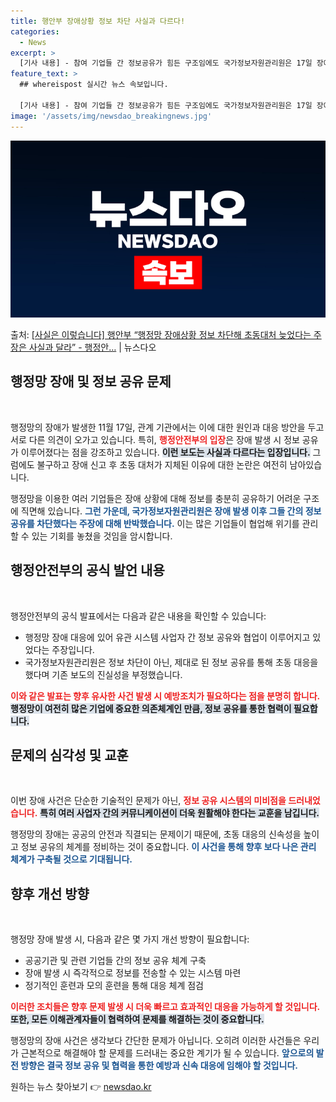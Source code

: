 ```yaml
---
title: 행안부 장애상황 정보 차단 사실과 다르다!
categories:
  - News
excerpt: >
  [기사 내용] - 참여 기업들 간 정보공유가 힘든 구조임에도 국가정보자원관리원은 17일 장애 발생 후 사업자…
feature_text: >
  ## whereispost 실시간 뉴스 속보입니다.

  [기사 내용] - 참여 기업들 간 정보공유가 힘든 구조임에도 국가정보자원관리원은 17일 장애 발생 후 사업자…
image: '/assets/img/newsdao_breakingnews.jpg'
---
```


![뉴스다오 속보](/assets/img/newsdao_breakingnews.jpg)

<p>출처: <a href="https://newsdao.kr/2590" rel="dofollow">[사실은 이렇습니다] 행안부 “행정망 장애상황 정보 차단해 초동대처 늦었다는 주장은 사실과 달라” - 행정안…</a> | 뉴스다오</p>

<h2 data-ke-size="size26">행정망 장애 및 정보 공유 문제</h2>

<p data-ke-size="size16">&nbsp;</p>

행정망의 장애가 발생한 11월 17일, 관계 기관에서는 이에 대한 원인과 대응 방안을 두고 서로 다른 의견이 오가고 있습니다. 특히, <b><span style="color: #ee2323;">행정안전부의 입장</span></b>은 장애 발생 시 정보 공유가 이루어졌다는 점을 강조하고 있습니다. <b><span style="background-color: #21538527;">이런 보도는 사실과 다르다는 입장입니다.</span></b> 그럼에도 불구하고 장애 신고 후 초동 대처가 지체된 이유에 대한 논란은 여전히 남아있습니다.

행정망을 이용한 여러 기업들은 장애 상황에 대해 정보를 충분히 공유하기 어려운 구조에 직면해 있습니다. <b><span style="color: #1a5490;">그런 가운데, 국가정보자원관리원은 장애 발생 이후 그들 간의 정보 공유를 차단했다는 주장에 대해 반박했습니다.</span></b> 이는 많은 기업들이 협업해 위기를 관리할 수 있는 기회를 놓쳤을 것임을 암시합니다.

<h2 data-ke-size="size26">행정안전부의 공식 발언 내용</h2>

<p data-ke-size="size16">&nbsp;</p>

행정안전부의 공식 발표에서는 다음과 같은 내용을 확인할 수 있습니다: 

<ul>
    <li>행정망 장애 대응에 있어 유관 시스템 사업자 간 정보 공유와 협업이 이루어지고 있었다는 주장입니다.</li>
    <li>국가정보자원관리원은 정보 차단이 아닌, 제대로 된 정보 공유를 통해 초동 대응을 했다며 기존 보도의 진실성을 부정했습니다.</li>
</ul>

<b><span style="color: #ee2323;">이와 같은 발표는 향후 유사한 사건 발생 시 예방조치가 필요하다는 점을 분명히 합니다.</span></b> <b><span style="background-color: #21538527;">행정망이 여전히 많은 기업에 중요한 의존체계인 만큼, 정보 공유를 통한 협력이 필요합니다.</span></b> 

<h2 data-ke-size="size26">문제의 심각성 및 교훈</h2>

<p data-ke-size="size16">&nbsp;</p>

이번 장애 사건은 단순한 기술적인 문제가 아닌, <b><span style="color: #ee2323;">정보 공유 시스템의 미비점을 드러내었습니다.</span></b> <b><span style="background-color: #21538527;">특히 여러 사업자 간의 커뮤니케이션이 더욱 원활해야 한다는 교훈을 남깁니다.</span></b> 

행정망의 장애는 공공의 안전과 직결되는 문제이기 때문에, 초동 대응의 신속성을 높이고 정보 공유의 체계를 정비하는 것이 중요합니다. <b><span style="color: #1a5490;">이 사건을 통해 향후 보다 나은 관리 체계가 구축될 것으로 기대됩니다.</span></b>

<h2 data-ke-size="size26">향후 개선 방향</h2>

<p data-ke-size="size16">&nbsp;</p>

행정망 장애 발생 시, 다음과 같은 몇 가지 개선 방향이 필요합니다:

<ul>
    <li>공공기관 및 관련 기업들 간의 정보 공유 체계 구축</li>
    <li>장애 발생 시 즉각적으로 정보를 전송할 수 있는 시스템 마련</li>
    <li>정기적인 훈련과 모의 훈련을 통해 대응 체계 점검</li>
</ul>

<b><span style="color: #ee2323;">이러한 조치들은 향후 문제 발생 시 더욱 빠르고 효과적인 대응을 가능하게 할 것입니다.</span></b> <b><span style="background-color: #21538527;">또한, 모든 이해관계자들이 협력하여 문제를 해결하는 것이 중요합니다.</span></b> 

행정망의 장애 사건은 생각보다 간단한 문제가 아닙니다. 오히려 이러한 사건들은 우리가 근본적으로 해결해야 할 문제를 드러내는 중요한 계기가 될 수 있습니다. <b><span style="color: #1a5490;">앞으로의 발전 방향은 결국 정보 공유 및 협력을 통한 예방과 신속 대응에 임해야 할 것입니다.</span></b>

<p data-ke-size="size16"></p> 

원하는 뉴스 찾아보기 👉 <a href="https://newsdao.kr" rel="dofollow">newsdao.kr</a>


